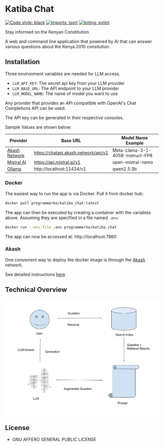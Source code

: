 # Katiba Chat
[![Code style: black](https://img.shields.io/badge/code%20style-black-000000.svg)](https://github.com/psf/black)
[![Imports: isort](https://img.shields.io/badge/%20imports-isort-%231674b1?style=flat&labelColor=ef8336)](https://pycqa.github.io/isort/)
[![linting: pylint](https://img.shields.io/badge/linting-pylint-yellowgreen)](https://github.com/pylint-dev/pylint)

Stay informed on the Kenyan Constitution

A web and command line application that powered by AI that can answer
various questions about the Kenya 2010 consitution.

## Installation

Three environment variables are needed for LLM access.

- `LLM_API_KEY`: The secret api key from your LLM provider
- `LLM_BASE_URL`: The API endpoint to your LLM provider
- `LLM_MODEL_NAME`: The name of model you want to use

Any provider that provides an API compatible with OpenAI's Chat
Completions API can be used.

The API key can be generated in their respective consoles.

Sample Values are shown below:

| Provider               | Base URL                             | Model Name Example               |
|------------------------|--------------------------------------|----------------------------------|
| [Akash Network][akash] | https://chatapi.akash.network/api/v1 | Meta-Llama-3-1-405B-Instruct-FP8 |
| [Mistral AI][mistral]  | https://api.mistral.ai/v1            | open-mistral-nemo                |
| [Ollama][ollama]       | http://localhost:11434/v1            | qwen2.5:3b                       |


[mistral]: https://mistral.ai/
[ollama]: https://ollama.com/blog/openai-compatibility
[akash]: https://chatapi.akash.network/

### Docker

The easiest way to run the app is via Docker. Pull it from docker hub:

```bash
docker pull programmerke/katiba_chat:latest
```

The app can then be executed by creating a container with the
variables above. Assuming they are specified in a file
named `.env`:

```bash
docker run --env-file .env programmerke/katiba_chat
```

The app can now be accessed at: http://localhost:7860

### Akash

One convenient way to deploy the docker image is through the [Akash][akashnet] network.

[akashnet]: https://akash.network

See detailed instructions [here](akash/README.md)

## Technical Overview

![RAG flow](rag_flow.jpg)

## License

- GNU AFFERO GENERAL PUBLIC LICENSE
